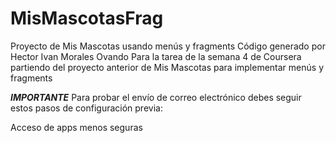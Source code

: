 # MisMascotasFrag
Proyecto de Mis Mascotas usando menús y fragments
Código generado por Hector Ivan Morales Ovando
Para la tarea de la semana 4 de Coursera partiendo del proyecto anterior de Mis Mascotas para implementar menús y fragments


***IMPORTANTE***
Para probar el envío de correo electrónico debes seguir estos pasos de configuración previa:

Acceso de apps menos seguras
